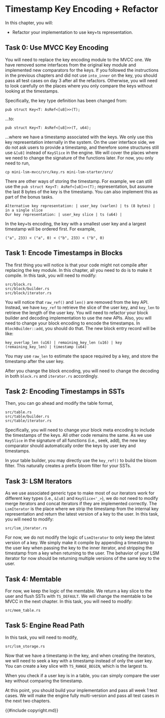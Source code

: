 # Timestamp Key Encoding + Refactor

In this chapter, you will:

* Refactor your implementation to use key+ts representation.

## Task 0: Use MVCC Key Encoding

You will need to replace the key encoding module to the MVCC one. We have removed some interfaces from the original key module and implemented new comparators for the keys. If you followed the instructions in the previous chapters and did not use `into_inner` on the key, you should pass all test cases on day 3 after all the refactors. Otherwise, you will need to look carefully on the places where you only compare the keys without looking at the timestamps.

Specifically, the key type definition has been changed from:

```rust,no_run
pub struct Key<T: AsRef<[u8]>>(T);
```

...to:

```rust,no_run
pub struct Key<T: AsRef<[u8]>>(T, u64);
```

...where we have a timestamp associated with the keys. We only use this key representation internally in the system. On the user interface side, we do not ask users to provide a timestamp, and therefore some structures still use `&[u8]` instead of `KeySlice` in the engine. We will cover the places where we need to change the signature of the functions later. For now, you only need to run,

```
cp mini-lsm-mvcc/src/key.rs mini-lsm-starter/src/
```

There are other ways of storing the timestamp. For example, we can still use the `pub struct Key<T: AsRef<[u8]>>(T);` representation, but assume the last 8 bytes of the key is the timestamp. You can also implement this as part of the bonus tasks.

```plaintext
Alternative key representation: | user_key (varlen) | ts (8 bytes) | in a single slice
Our key representation: | user_key slice | ts (u64) |
```

In the key+ts encoding, the key with a smallest user key and a largest timestamp will be ordered first. For example,

```
("a", 233) < ("a", 0) < ("b", 233) < ("b", 0)
```

## Task 1: Encode Timestamps in Blocks

The first thing you will notice is that your code might not compile after replacing the key module. In this chapter, all you need to do is to make it compile. In this task, you will need to modify:

```
src/block.rs
src/block/builder.rs
src/block/iterator.rs
```

You will notice that `raw_ref()` and `len()` are removed from the key API. Instead, we have `key_ref` to retrieve the slice of the user key, and `key_len` to retrieve the length of the user key. You will need to refactor your block builder and decoding implementation to use the new APIs. Also, you will need to change your block encoding to encode the timestamps. In `BlockBuilder::add`, you should do that. The new block entry record will be like:


```
key_overlap_len (u16) | remaining_key_len (u16) | key (remaining_key_len) | timestamp (u64)
```

You may use `raw_len` to estimate the space required by a key, and store the timestamp after the user key.

After you change the block encoding, you will need to change the decoding in both `block.rs` and `iterator.rs` accordingly.

## Task 2: Encoding Timestamps in SSTs

Then, you can go ahead and modify the table format,

```
src/table.rs
src/table/builder.rs
src/table/iterator.rs
```

Specifically, you will need to change your block meta encoding to include the timestamps of the keys. All other code remains the same. As we use `KeySlice` in the signature of all functions (i.e., seek, add), the new key comparator should automatically order the keys by user key and timestamps.

In your table builder, you may directly use the `key_ref()` to build the bloom filter. This naturally creates a prefix bloom filter for your SSTs.

## Task 3: LSM Iterators

As we use associated generic type to make most of our iterators work for different key types (i.e., `&[u8]` and `KeySlice<'_>`), we do not need to modify merge iterators and concat iterators if they are implemented correctly. The `LsmIterator` is the place where we strip the timestamp from the internal key representation and return the latest version of a key to the user. In this task, you will need to modify:

```
src/lsm_iterator.rs
```

For now, we do not modify the logic of `LsmIterator` to only keep the latest version of a key. We simply make it compile by appending a timestamp to the user key when passing the key to the inner iterator, and stripping the timestamp from a key when returning to the user. The behavior of your LSM iterator for now should be returning multiple versions of the same key to the user.

## Task 4: Memtable

For now, we keep the logic of the memtable. We return a key slice to the user and flush SSTs with `TS_DEFAULT`. We will change the memtable to be MVCC in the next chapter. In this task, you will need to modify:

```
src/mem_table.rs
```

## Task 5: Engine Read Path

In this task, you will need to modify,

```
src/lsm_storage.rs
```

Now that we have a timestamp in the key, and when creating the iterators, we will need to seek a key with a timestamp instead of only the user key. You can create a key slice with `TS_RANGE_BEGIN`, which is the largest ts.

When you check if a user key is in a table, you can simply compare the user key without comparing the timestamp.

At this point, you should build your implementation and pass all week 1 test cases. We will make the engine fully multi-version and pass all test cases in the next two chapters.


{{#include copyright.md}}
